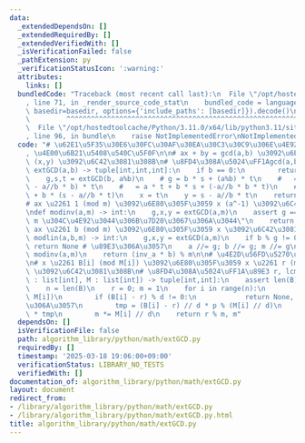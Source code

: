 ```yaml
---
data:
  _extendedDependsOn: []
  _extendedRequiredBy: []
  _extendedVerifiedWith: []
  _isVerificationFailed: false
  _pathExtension: py
  _verificationStatusIcon: ':warning:'
  attributes:
    links: []
  bundledCode: "Traceback (most recent call last):\n  File \"/opt/hostedtoolcache/Python/3.11.0/x64/lib/python3.11/site-packages/onlinejudge_verify/documentation/build.py\"\
    , line 71, in _render_source_code_stat\n    bundled_code = language.bundle(stat.path,\
    \ basedir=basedir, options={'include_paths': [basedir]}).decode()\n          \
    \         ^^^^^^^^^^^^^^^^^^^^^^^^^^^^^^^^^^^^^^^^^^^^^^^^^^^^^^^^^^^^^^^^^^^^^^^^^^^^^^^^^\n\
    \  File \"/opt/hostedtoolcache/Python/3.11.0/x64/lib/python3.11/site-packages/onlinejudge_verify/languages/python.py\"\
    , line 96, in bundle\n    raise NotImplementedError\nNotImplementedError\n"
  code: "# \u62E1\u5F35\u30E6\u30FC\u30AF\u30EA\u30C3\u30C9\u306E\u4E92\u9664\u6CD5\
    , \u4E00\u6B21\u5408\u540C\u5F0F\n\n# ax + by = gcd(a,b) \u3092\u6E80\u305F\u3059\
    \ (x,y) \u3092\u6C42\u3081\u308B\n# \u8FD4\u308A\u5024\uFF1Agcd(a,b), x, y\ndef\
    \ extGCD(a,b) -> tuple[int,int,int]:\n    if b == 0:\n        return a, 1, 0\n\
    \    g,s,t = extGCD(b, a%b)\n    # g = b * s + (a%b) * t\n    #   = b * s + (a\
    \ - a//b * b) * t\n    #   = a * t + b * s + (-a//b * b * t)\n    #   = a * t\
    \ + b * (s - a//b * t)\n    x = t\n    y = s - a//b * t\n    return g, x, y\n\n\
    # ax \u2261 1 (mod m) \u3092\u6E80\u305F\u3059 x (a^-1) \u3092\u6C42\u3081\u308B\
    \ndef modinv(a,m) -> int:\n    g,x,y = extGCD(a,m)\n    assert g == 1, \"a \u3068\
    \ m \u304C\u4E92\u3044\u306B\u7D20\u3067\u306A\u3044\"\n    return x % m\n\n#\
    \ ax \u2261 b (mod m) \u3092\u6E80\u305F\u3059 x \u3092\u6C42\u3081\u308B\ndef\
    \ modlin(a,b,m) -> int:\n    g,x,y = extGCD(a,m)\n    if b % g != 0:\n       \
    \ return None # \u89E3\u306A\u3057\n    a //= g; b //= g; m //= g\n    inv_a =\
    \ modinv(a,m)\n    return (inv_a * b) % m\n\n# \u4E2D\u56FD\u5270\u4F59\u5B9A\u7406\
    \n# x \u2261 B[i] (mod M[i]) \u3092\u6E80\u305F\u3059 x \u2261 r (mod lcm(M))\
    \ \u3092\u6C42\u3081\u308B\n# \u8FD4\u308A\u5024\uFF1A\u89E3 r, lcm(M)\ndef chineseRem(B\
    \ : list[int], M : list[int]) -> tuple[int,int]:\n    assert len(B) == len(M)\n\
    \    n = len(B)\n    r = 0; m = 1\n    for i in range(n):\n        d, p, q = extGCD(m,\
    \ M[i])\n        if (B[i] - r) % d != 0:\n            return None, None # \u89E3\
    \u306A\u3057\n        tmp = (B[i] - r) // d * p % (M[i] // d)\n        r += m\
    \ * tmp\n        m *= M[i] // d\n    return r % m, m"
  dependsOn: []
  isVerificationFile: false
  path: algorithm_library/python/math/extGCD.py
  requiredBy: []
  timestamp: '2025-03-18 19:06:00+09:00'
  verificationStatus: LIBRARY_NO_TESTS
  verifiedWith: []
documentation_of: algorithm_library/python/math/extGCD.py
layout: document
redirect_from:
- /library/algorithm_library/python/math/extGCD.py
- /library/algorithm_library/python/math/extGCD.py.html
title: algorithm_library/python/math/extGCD.py
---
```

